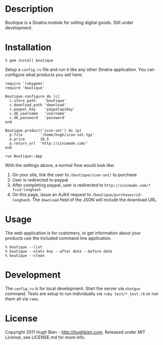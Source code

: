 Description
===========

Boutique is a Sinatra module for selling digital goods.  Still under development.

Installation
============

    % gem install boutique

Setup a `config.ru` file and run it like any other Sinatra application.  You
can configure what products you sell here:

    require 'rubygems'
    require 'boutique'

    Boutique.configure do |c|
      c.store_path    'boutique'
      c.download_path 'download'
      c.paypal_key    'paypalapikey'
      c.db_username   'username'
      c.db_password   'password'
    end

    Boutique.product('icon-set') do |p|
      p.file        '/home/hugh/icon-set.tgz'
      p.price       10.5
      p.return_url  'http://zincmade.com/'
    end

    run Boutique::App

With the settings above, a normal flow would look like:

1. On your site, link the user to `/boutique/icon-set/` to purchase
2. User is redirected to paypal
3. After completing paypal, user is redirected to 
   `http://zincmade.com/?f=id-longhash`
4. On this page, issue an AJAX request to `/boutique/purchases/id-longhash`.
   The `download` field of the JSON will include the download URL.

Usage
=====

The web application is for customers, to get information about your products use
the included command line application.

    % boutique --list
    % boutique --stats key --after date --before date
    % boutique --clean

Development
===========

The `config.ru` is for local development.  Start the server via `shotgun`
command.  Tests are setup to run individually via `ruby test/*_test.rb` or
run them all via `rake`.

License
=======

Copyright 2011 Hugh Bien - http://hughbien.com.
Released under MIT License, see LICENSE.md for more info.
